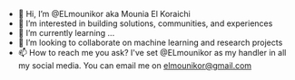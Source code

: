 - 👋 Hi, I’m @ELmounikor aka Mounia El Koraichi
- 👀 I’m interested in building solutions, communities, and experiences
- 🌱 I’m currently learning ...
- 💞️ I’m looking to collaborate on machine learning and research projects
- 📫 How to reach me you ask? I've set @ELmounikor as my handler in all my social media. You can email me on elmounikor@gmail.com

<!---
ELmounikor/ELmounikor is a ✨ special ✨ repository because its `README.md` (this file) appears on your GitHub profile.
You can click the Preview link to take a look at your changes.
--->
